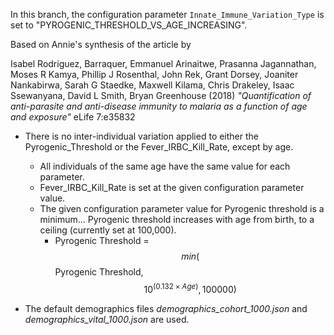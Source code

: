 In this branch, the configuration parameter `Innate_Immune_Variation_Type` is set to "PYROGENIC_THRESHOLD_VS_AGE_INCREASING".

Based on Annie's synthesis of the article by

Isabel Rodriguez, Barraquer, Emmanuel Arinaitwe, Prasanna Jagannathan, Moses R Kamya, Phillip J Rosenthal, John Rek, Grant Dorsey, Joaniter Nankabirwa, Sarah G Staedke, Maxwell Kilama, Chris Drakeley, Isaac Ssewanyana, David L Smith, Bryan Greenhouse (2018) 
*"Quantification of anti-parasite and anti-disease immunity to malaria as a function of age and exposure"* eLife 7:e35832

- There is no inter-individual variation applied to either the Pyrogenic_Threshold or the Fever_IRBC_Kill_Rate, except by age.
    - All individuals of the same age have the same value for each parameter.
    - Fever_IRBC_Kill_Rate is set at the given configuration parameter value.
    - The given configuration parameter value for Pyrogenic threshold is a minimum... Pyrogenic threshold increases with age from birth, to a ceiling (currently set at 100,000).
        - Pyrogenic Threshold = $$min($$ Pyrogenic Threshold, $$10^{(0.132 \times Age)}, 100000)$$ 
 
- The default demographics files *demographics_cohort_1000.json* and *demographics_vital_1000.json* are used.


